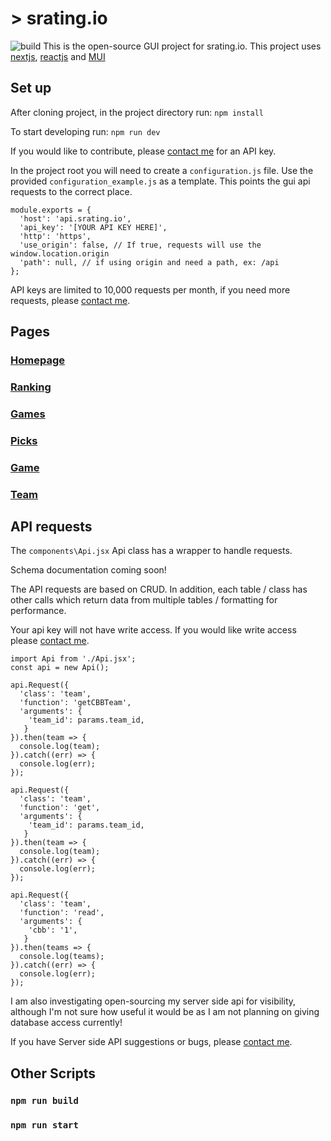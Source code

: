 # > srating.io
![build](https://github.com/esmalleydev/srating.io-gui/actions/workflows/build.js.yaml/badge.svg)
This is the open-source GUI project for srating.io. This project uses [nextjs](https://nextjs.org/), [reactjs](https://reactjs.org/) and [MUI](https://mui.com/material-ui/getting-started/overview/)

## Set up

After cloning project, in the project directory run:
`npm install`

To start developing run:
`npm run dev`

If you would like to contribute, please [contact me](mailto:contact@srating.io) for an API key.

In the project root you will need to create a `configuration.js` file. Use the provided `configuration_example.js` as a template. This points the gui api requests to the correct place.

```
module.exports = {
  'host': 'api.srating.io',
  'api_key': '[YOUR API KEY HERE]',
  'http': 'https',
  'use_origin': false, // If true, requests will use the window.location.origin
  'path': null, // if using origin and need a path, ex: /api
};
```

API keys are limited to 10,000 requests per month, if you need more requests, please [contact me](mailto:contact@srating.io).

## Pages

### [Homepage](pages/Homepage.md)

### [Ranking](pages/CBB/Ranking.md)

### [Games](pages/CBB/Games.md)

### [Picks](pages/CBB/Picks.md)

### [Game](pages/CBB/Games/Game.md)

### [Team](pages/CBB/Games/Team.md)

## API requests

The `components\Api.jsx` Api class has a wrapper to handle requests.

Schema documentation coming soon!

The API requests are based on CRUD. In addition, each table / class has other calls which return data from multiple tables / formatting for performance.

Your api key will not have write access. If you would like write access please [contact me](mailto:contact@srating.io).

```
import Api from './Api.jsx';
const api = new Api();

api.Request({
  'class': 'team',
  'function': 'getCBBTeam',
  'arguments': {
    'team_id': params.team_id,
   }
}).then(team => {
  console.log(team);
}).catch((err) => {
  console.log(err);
});

api.Request({
  'class': 'team',
  'function': 'get',
  'arguments': {
    'team_id': params.team_id,
   }
}).then(team => {
  console.log(team);
}).catch((err) => {
  console.log(err);
});

api.Request({
  'class': 'team',
  'function': 'read',
  'arguments': {
    'cbb': '1',
   }
}).then(teams => {
  console.log(teams);
}).catch((err) => {
  console.log(err);
});

```

I am also investigating open-sourcing my server side api for visibility, although I'm not sure how useful it would be as I am not planning on giving database access currently!

If you have Server side API suggestions or bugs, please [contact me](mailto:contact@srating.io).

## Other Scripts

### `npm run build`

### `npm run start`






